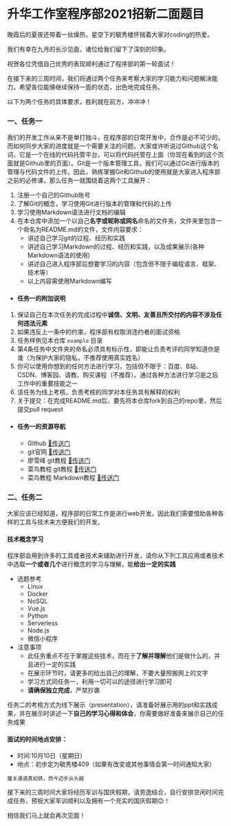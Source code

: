 # 升华工作室程序部2021招新二面题目

晚霞后的夏夜还带着一丝燥热，星空下的毓秀楼怀揣着大家对coding的热爱。

我们有幸在九月的长沙见面，诸位给我们留下了深刻的印象。

祝贺各位凭借自己优秀的表现顺利通过了程序部的第一轮面试！

在接下来的三周时间，我们将通过两个任务来考察大家的学习能力和问题解决能力。希望各位能够继续保持一面的状态，出色地完成任务。

以下为两个任务的具体要求，胜利就在前方，冲冲冲！

### 一、任务一

我们的开发工作从来不是单打独斗，在程序部的日常开发中，合作是必不可少的，而如何同步大家的进度就是一个需要关注的问题。大家或许听说过Github这个名词，它是一个在线的代码托管平台，可以将代码托管在上面（你现在看到的这个页面就是Github里的页面）。Git是一个版本管理工具，我们可以通过Git进行版本的管理与代码文件的上传。因此，熟练掌握Git和Github的使用就是大家进入程序部之前的必修课，那么任务一就围绕着这两个工具展开：

1. 注册一个自己的Github账号
2. 了解Git的概念，学习使用Git进行版本的管理和代码的上传
3. 学习使用Markdown语法进行文档的编辑
4. 在本仓库中添加一个以自己**名字或昵称或网名**命名的文件夹，文件夹里包含一个命名为README.md的文件，文件内容要求：
   - 讲述自己学习git的过程、经历和实践
   - 讲述自己学习Markdown的过程、经历和实践，以及成果展示(各种Markdown语法的使用)
   - 讲述自己进入程序部后想要学习的内容（包含但不限于编程语言、框架、技术等）
   - 以上内容需使用Markdown编写

- #### 任务一的附加说明


1. 保证自己在本次任务的完成过程中**诚信、文明、友善且所交付的内容不涉及任何违法元素** 
2. 如果违反上一条中的约束，程序部有权取消违约者的面试资格
3. 任务样例见本仓库 `example` 目录
4. 第4条任务中文件夹的命名必须具有标示性，即能让负责考评的同学知道你是谁（为保护大家的隐私，不推荐使用真实姓名）
5. 你可以使用你想到的任何方法进行学习，包括但不限于：百度、B站、CSDN、博客园、请教、购买课程（不推荐）。通过各种方法进行学习是之后工作中的重要技能之一
6. 该任务为线上考核，负责考核的同学对本任务具有解释的权利
7. 关于提交：在完成README.md后，要先将本仓库fork到自己的repo里，然后提交pull request

- #### 任务一的资源导航

  - Github [🔗传送门](https://github.com/)
  - git官网 [🔗传送门](https://git-scm.com/)
  - 廖雪峰 git教程 [🔗传送门](https://www.liaoxuefeng.com/wiki/896043488029600)
  - 菜鸟教程 git教程 [🔗传送门](https://www.runoob.com/git/git-tutorial.html)
  - 菜鸟教程 Markdown教程 [🔗传送门](https://www.runoob.com/markdown/md-tutorial.html)



### 二、任务二

大家应该已经知道，程序部的日常工作是进行web开发。因此我们需要借助各种各样的工具与技术来方便我们的开发。

#### 技术概念学习

程序部会用到许多的工具或者技术来辅助进行开发，请你从下列工具应用或者技术中选取**一个或者几个**进行概念的学习与理解，能**给出一定的实践**

- 选题参考
  - Linux
  - Docker
  - NoSQL
  - Vue.js
  - Python
  - Serverless
  - Node.js
  - 微信小程序
- 注意事项
  - 此任务重点不在于掌握这些技术，而在于**了解并理解**他们是做什么的，并且进行一定的实践
  - 在展示环节时，请更多的给出自己的理解，不要大量照搬网上的文字
  - 学习方式同任务一，利用一切可以的途径进行学习即可
  - **请确保独立完成**，严禁抄袭


任务二的考核方式为线下展示（presentation），请准备好展示用的ppt和实践成果，并在展示时讲述一下**自己的学习心得和体会**，你需要做好准备来展示自己的任务成果

#### 面试的时间地点安排：

- 时间:10月10日（星期日）
- 地点：初步定为毓秀楼409（如果有改变或其他事情会第一时间通知大家）


 ```雄关漫道真如铁，而今迈步从头越 ```


接下来的三周时间大家将经历军训与国庆假期，请劳逸结合，自行安排空闲时间完成任务，预祝大家军训顺利以及拥有一个充实的国庆假期😊！

相信我们马上就会再次见面！
